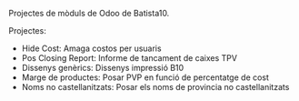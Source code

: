 Projectes de mòduls de Odoo de Batista10. 

Projectes:

* Hide Cost: Amaga costos per usuaris
* Pos Closing Report: Informe de tancament de caixes TPV
* Dissenys genèrics: Dissenys impressió B10
* Marge de productes: Posar PVP en funció de percentatge de cost
* Noms no castellanitzats: Posar els noms de provincia no castellanitzats
